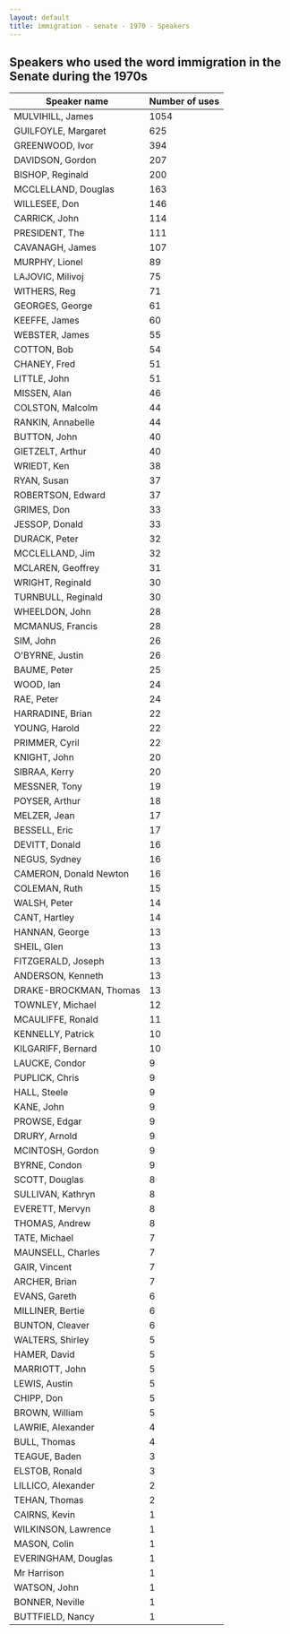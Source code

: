 ```yaml
---
layout: default
title: immigration - senate - 1970 - Speakers
---
```

## Speakers who used the word **immigration** in the Senate during the 1970s

| Speaker name | Number of uses |
|--------------|----------------|
|MULVIHILL, James|1054|
|GUILFOYLE, Margaret|625|
|GREENWOOD, Ivor|394|
|DAVIDSON, Gordon|207|
|BISHOP, Reginald|200|
|MCCLELLAND, Douglas|163|
|WILLESEE, Don|146|
|CARRICK, John|114|
|PRESIDENT, The|111|
|CAVANAGH, James|107|
|MURPHY, Lionel|89|
|LAJOVIC, Milivoj|75|
|WITHERS, Reg|71|
|GEORGES, George|61|
|KEEFFE, James|60|
|WEBSTER, James|55|
|COTTON, Bob|54|
|CHANEY, Fred|51|
|LITTLE, John|51|
|MISSEN, Alan|46|
|COLSTON, Malcolm|44|
|RANKIN, Annabelle|44|
|BUTTON, John|40|
|GIETZELT, Arthur|40|
|WRIEDT, Ken|38|
|RYAN, Susan|37|
|ROBERTSON, Edward|37|
|GRIMES, Don|33|
|JESSOP, Donald|33|
|DURACK, Peter|32|
|MCCLELLAND, Jim|32|
|MCLAREN, Geoffrey|31|
|WRIGHT, Reginald|30|
|TURNBULL, Reginald|30|
|WHEELDON, John|28|
|MCMANUS, Francis|28|
|SIM, John|26|
|O'BYRNE, Justin|26|
|BAUME, Peter|25|
|WOOD, Ian|24|
|RAE, Peter|24|
|HARRADINE, Brian|22|
|YOUNG, Harold|22|
|PRIMMER, Cyril|22|
|KNIGHT, John|20|
|SIBRAA, Kerry|20|
|MESSNER, Tony|19|
|POYSER, Arthur|18|
|MELZER, Jean|17|
|BESSELL, Eric|17|
|DEVITT, Donald|16|
|NEGUS, Sydney|16|
|CAMERON, Donald Newton|16|
|COLEMAN, Ruth|15|
|WALSH, Peter|14|
|CANT, Hartley|14|
|HANNAN, George|13|
|SHEIL, Glen|13|
|FITZGERALD, Joseph|13|
|ANDERSON, Kenneth|13|
|DRAKE-BROCKMAN, Thomas|13|
|TOWNLEY, Michael|12|
|MCAULIFFE, Ronald|11|
|KENNELLY, Patrick|10|
|KILGARIFF, Bernard|10|
|LAUCKE, Condor|9|
|PUPLICK, Chris|9|
|HALL, Steele|9|
|KANE, John|9|
|PROWSE, Edgar|9|
|DRURY, Arnold|9|
|MCINTOSH, Gordon|9|
|BYRNE, Condon|9|
|SCOTT, Douglas|8|
|SULLIVAN, Kathryn|8|
|EVERETT, Mervyn|8|
|THOMAS, Andrew|8|
|TATE, Michael|7|
|MAUNSELL, Charles|7|
|GAIR, Vincent|7|
|ARCHER, Brian|7|
|EVANS, Gareth|6|
|MILLINER, Bertie|6|
|BUNTON, Cleaver|6|
|WALTERS, Shirley|5|
|HAMER, David|5|
|MARRIOTT, John|5|
|LEWIS, Austin|5|
|CHIPP, Don|5|
|BROWN, William|5|
|LAWRIE, Alexander|4|
|BULL, Thomas|4|
|TEAGUE, Baden|3|
|ELSTOB, Ronald|3|
|LILLICO, Alexander|2|
|TEHAN, Thomas|2|
|CAIRNS, Kevin|1|
|WILKINSON, Lawrence|1|
|MASON, Colin|1|
|EVERINGHAM, Douglas|1|
|Mr Harrison|1|
|WATSON, John|1|
|BONNER, Neville|1|
|BUTTFIELD, Nancy|1|
